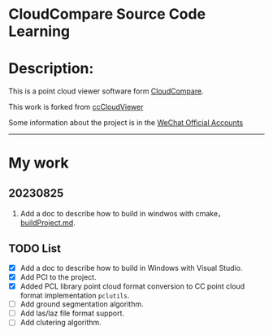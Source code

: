 # CloudCompare Source Code Learning

# Description:

This is a point cloud viewer software form [CloudCompare](!https://github.com/CloudCompare/CloudCompare).

This work is forked from [ccCloudViewer](!https://github.com/yaoli1992/ccCloudViewer)

Some information about the project is in the [WeChat Official Accounts](!https://mp.weixin.qq.com/s/GcISAlnLH8e4S40lo2Y5mg)

--- 

# My work

## 20230825
1. Add a doc to describe how to build in windwos with cmake，[buildProject.md](docs/buildProject.md).


## TODO List
- [x] Add a doc to describe how to build in Windows with Visual Studio.
- [x] Add PCl to the project.
- [x] Added PCL library point cloud format conversion to CC point cloud format implementation `pclutils`.
- [ ] Add ground segmentation algorithm.
- [ ] Add las/laz file format support.
- [ ] Add clutering algorithm.